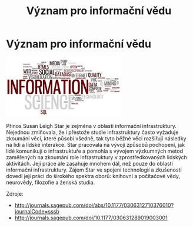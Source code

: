 ﻿---
layout: post
title: Význam pro informační vědu
---

# Význam pro informační vědu
![Information sience](/images/iv.jpg)


Přínos Susan Leigh Star je zejména v oblasti informační infrastruktury. Nejednou zmiňovala, že i přestože studie infrastruktury často vyžaduje zkoumání věcí, které působí všedně, tak tyto běžné věci rozšiřují následky na lidi a lidské interakce. Star pracovala na vývoji způsobů pochopení, jak lidé komunikují o infrastruktuře a pomohla s vývojem výzkumných metod zaměřených na zkoumání role infrastruktury v zprostředkovaných lidských aktivitách. Její práce ale zasahuje mnohem dál, než pouze do oblasti informační infrastruktury. Zájem Star ve spojení technologií a zkušeností dovedl její práci do širokého spektra oborů: knihovní a počítačové vědy, neurovědy, filozofie a ženská studia.

Zdroje: 
- http://journals.sagepub.com/doi/abs/10.1177/0306312710376010?journalCode=sssb
- http://journals.sagepub.com/doi/10.1177/030631289019003001

<a data-pin-do="embedPin" data-pin-lang="cs" href="https://cz.pinterest.com/pin/22799541846638061/"></a>
<script async defer src="//assets.pinterest.com/js/pinit.js"></script>
